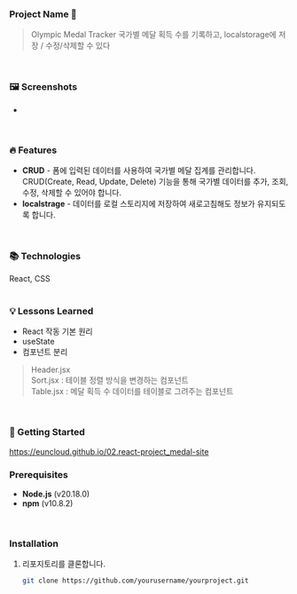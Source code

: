 ### Project Name 🎉
> Olympic Medal Tracker
> 국가별 메달 획득 수를 기록하고, localstorage에 저장 / 수정/삭제할 수 있다
<br>

### 🖼️ Screenshots
-
<br>



### 🔥 Features
- **CRUD** - 폼에 입력된 데이터를 사용하여 국가별 메달 집계를 관리합니다. CRUD(Create, Read, Update, Delete) 기능을 통해 국가별 데이터를 추가, 조회, 수정, 삭제할 수 있어야 합니다.
- **localstrage** - 데이터를 로컬 스토리지에 저장하여 새로고침해도 정보가 유지되도록 합니다.
<br>

### 📚 Technologies
React, CSS
<br>
<br>

### 💡 Lessons Learned
- React 작동 기본 원리
- useState
- 컴포넌트 분리
 > Header.jsx <br>
 > Sort.jsx : 테이블 정렬 방식을 변경하는 컴포넌트 <br>
 > Table.jsx : 메달 획득 수 데이터를 테이블로 그려주는 컴포넌트
<br>


### 🚀 Getting Started
https://euncloud.github.io/02.react-project_medal-site
<br>



### Prerequisites
- **Node.js** (v20.18.0)
- **npm** (v10.8.2)
<br>


### Installation
1. 리포지토리를 클론합니다.
   ```bash
   git clone https://github.com/yourusername/yourproject.git
